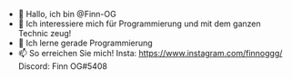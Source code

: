 - 👋 Hallo, ich bin @Finn-OG
- 👀 Ich interessiere mich für Programmierung und mit dem ganzen Technic zeug!
- 🌱 Ich lerne gerade Programmierung
- 📫 So erreichen Sie mich! Insta: https://www.instagram.com/finnoggg/ Discord: Finn OG#5408

<!---
Finn-OG/Finn-OG ist ein ✨ spezielles ✨ Repository, da seine `README.md` (diese Datei) in Ihrem GitHub-Profil erscheint.
Sie können auf den Vorschau-Link klicken, um sich Ihre Änderungen anzusehen.
--->

